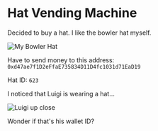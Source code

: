 # Hat Vending Machine

Decided to buy a hat. I like the bowler hat myself.

![My Bowler Hat](/img/burning/chosenhat.png)

Have to send money to this address: `0xd47ae7f1D2eFfaE735834D11D4fc1031d71EaD19`

Hat ID: `623`

I noticed that Luigi is wearing a hat...

![Luigi up close](/img/burning/luigi-closeup.png)

Wonder if that's his wallet ID?